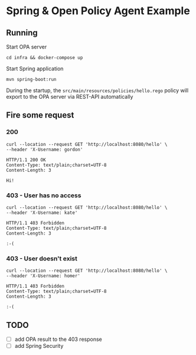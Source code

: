 # Spring & Open Policy Agent Example

## Running

Start OPA server

```
cd infra && docker-compose up
```

Start Spring application

```
mvn spring-boot:run
```

During the startup, the `src/main/resources/policies/hello.rego` policy will export to the OPA server via REST-API automatically

## Fire some request

### 200

```
curl --location --request GET 'http://localhost:8080/hello' \
--header 'X-Username: gordon'
```

```
HTTP/1.1 200 OK
Content-Type: text/plain;charset=UTF-8
Content-Length: 3
 
Hi!
```


### 403 - User has no access

```
curl --location --request GET 'http://localhost:8080/hello' \
--header 'X-Username: kate'
```

```
HTTP/1.1 403 Forbidden
Content-Type: text/plain;charset=UTF-8
Content-Length: 3
 
:-(
```

### 403 - User doesn't exist

```
curl --location --request GET 'http://localhost:8080/hello' \
--header 'X-Username: homer'
```

```
HTTP/1.1 403 Forbidden
Content-Type: text/plain;charset=UTF-8
Content-Length: 3
 
:-(
```

## TODO

- [ ] add OPA result to the 403 response 
- [ ] add Spring Security
